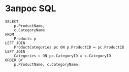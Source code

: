 # Запрос SQL

    SELECT 
        p.ProductName, 
        c.CategoryName
    FROM 
        Products p
    LEFT JOIN 
        ProductCategories pc ON p.ProductID = pc.ProductID
    LEFT JOIN 
        Categories c ON pc.CategoryID = c.CategoryID
    ORDER BY 
        p.ProductName, c.CategoryName;
